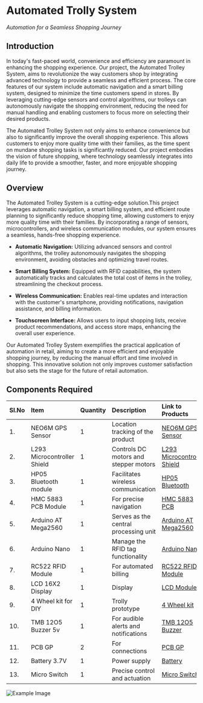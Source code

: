
# Automated Trolly System
*Automation for a Seamless Shopping Journey*

## Introduction
In today's fast-paced world, convenience and efficiency are paramount in enhancing the shopping experience. Our project, the Automated Trolley System, aims to revolutionize the way customers shop by integrating advanced technology to provide a seamless and efficient process. The core features of our system include automatic navigation and a smart billing system, designed to minimize the time customers spend in stores. By leveraging cutting-edge sensors and control algorithms, our trolleys can autonomously navigate the shopping environment, reducing the need for manual handling and enabling customers to focus more on selecting their desired products.

The Automated Trolley System not only aims to enhance convenience but also to significantly improve the overall shopping experience. This allows customers to enjoy more quality time with their families, as the time spent on mundane shopping tasks is significantly reduced. Our project embodies the vision of future shopping, where technology seamlessly integrates into daily life to provide a smoother, faster, and more enjoyable shopping journey.
## Overview
The Automated Trolley System is a cutting-edge solution.This project leverages automatic navigation, a smart billing system, and efficient route planning to significantly reduce shopping time, allowing customers to enjoy more quality time with their families. By incorporating a range of sensors, microcontrollers, and wireless communication modules, our system ensures a seamless, hands-free shopping experience.
- **Automatic Navigation:** Utilizing advanced sensors and control algorithms, the trolley autonomously navigates the shopping environment, avoiding obstacles and optimizing travel routes.
 
 - **Smart Billing System:** Equipped with RFID  capabilities, the system automatically tracks and calculates the total cost of items in the trolley, streamlining the checkout process.

- **Wireless Communication:** Enables real-time updates and interaction with the customer's smartphone, providing notifications, navigation assistance, and billing information.

- **Touchscreen Interface:** Allows users to input shopping lists, receive product recommendations, and access store maps, enhancing the overall user experience.

Our Automated Trolley System exemplifies the practical application of automation in retail, aiming to create a more efficient and enjoyable shopping journey, by reducing the manual effort and time involved in shopping. This innovative solution not only improves customer satisfaction but also sets the stage for the future of retail automation.
## Components Required



|Sl.No| Item | Quantity   | Description |Link to Products|
|:-| :-------- | :------- | :------------------------- |:-----|
| 1. | NEO6M GPS Sensor | 1 |Location tracking of the product|[NEO6M GPS Sensor](https://tinyurl.com/2p97s4dm)
 |2.|L293 Microcontroller Shield|1| Controls DC motors and stepper motors |[L293 Microcontroller Shield](https://tinyurl.com/d922mb9u)|
 3.|HP05 Bluetooth module|1|Facilitates wireless communication|[HP05 Bluetooth](https://tinyurl.com/3yvd5yen)|
 |4.|HMC 5883 PCB Module|1|For precise navigation|[HMC 5883 PCB](https://tinyurl.com/55yh6a9v)|
 |5.|Arduino AT Mega2560|1|Serves as the central processing unit|[Arduino AT Mega2560](https://tinyurl.com/mu68fcwr)|
  6.|Arduino Nano|1|Manage the RFID tag functionality|[Arduino Nano](https://tinyurl.com/yrphrapf)|
 7.|RC522 RFID Module|1|For automated billing|[RC522 RFID Module](https://tinyurl.com/2rj3vszm)|
 8.|LCD 16X2 Display|1|Display|[LCD Module](https://tinyurl.com/3yf4nrry)|
 9.|4 Wheel kit for DIY|1|Trolly prototype |[4 Wheel kit ](https://tinyurl.com/35vwrbvb)|
 10.|TMB 12O5 Buzzer 5v|1|For audible alerts and notifications|[TMB 12O5 Buzzer](https://tinyurl.com/26txtvyt)|
 11.|PCB GP|2|For connections|[ PCB GP](https://tinyurl.com/mrx79reh)|
 12.|Battery 3.7V|1|Power supply|[Battery](https://tinyurl.com/2hcbnp5s)| 
 13.|Micro Switch|1|Precise control and actuation|[Micro Switch](https://tinyurl.com/yc6ynx2h)|

 ![Example Image]()




 






 
